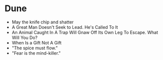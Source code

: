 # Dune

- May the knife chip and shatter
- A Great Man Doesn't Seek to Lead. He's Called To It
- An Animal Caught In A Trap Will Gnaw Off Its Own Leg To Escape. What Will You Do?
- When Is a Gift Not A Gift
- "The spice must flow."
- "Fear is the mind-killer."
